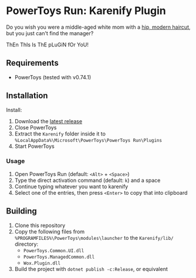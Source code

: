 # PowerToys Run: Karenify Plugin

Do you wish you were a middle-aged white mom with a [hip, modern haircut](https://www.hottesthaircuts.com/wp-content/uploads/2020/10/Karen-Haircut-10.jpg), but you just can't find the manager?

ThEn ThIs Is ThE pLuGiN fOr YoU!

## Requirements

- PowerToys (tested with v0.74.1)

## Installation

Install:
1. Download the [latest release](https://github.com/Grub4K/PTRun-Karenify/releases/latest)
2. Close PowerToys
3. Extract the `Karenify` folder inside it to `%LocalAppData%\Microsoft\PowerToys\PowerToys Run\Plugins`
4. Start PowerToys

### Usage

1. Open PowerToys Run (default: `<Alt>` + `<Space>`)
2. Type the direct activation command (default: `k`) and a space
3. Continue typing whatever you want to karenify
4. Select one of the entries, then press `<Enter>` to copy that into clipboard

## Building

1. Clone this repository
2. Copy the following files from `%PROGRAMFILES%\PowerToys\modules\launcher` to the `Karenify/lib/` directory:
	- `PowerToys.Common.UI.dll`
	- `PowerToys.ManagedCommon.dll`
	- `Wox.Plugin.dll`
3. Build the project with `dotnet publish -c:Release`, or equivalent
